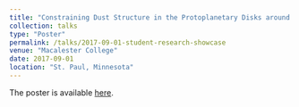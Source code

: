 ```yaml
---
title: "Constraining Dust Structure in the Protoplanetary Disks around V4046 Sgr, MWC480, and DM Tau"
collection: talks
type: "Poster"
permalink: /talks/2017-09-01-student-research-showcase
venue: "Macalester College"
date: 2017-09-01
location: "St. Paul, Minnesota"
---
```


The poster is available [here](https://abulatek.github.io/files/abulatek_wes_poster.pdf).